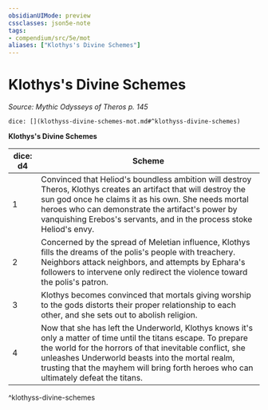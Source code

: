 ```yaml
---
obsidianUIMode: preview
cssclasses: json5e-note
tags:
- compendium/src/5e/mot
aliases: ["Klothys's Divine Schemes"]
---
```

# Klothys's Divine Schemes
*Source: Mythic Odysseys of Theros p. 145* 

`dice: [](klothyss-divine-schemes-mot.md#^klothyss-divine-schemes)`

**Klothys's Divine Schemes**

| dice: d4 | Scheme |
|----------|--------|
| 1 | Convinced that Heliod's boundless ambition will destroy Theros, Klothys creates an artifact that will destroy the sun god once he claims it as his own. She needs mortal heroes who can demonstrate the artifact's power by vanquishing Erebos's servants, and in the process stoke Heliod's envy. |
| 2 | Concerned by the spread of Meletian influence, Klothys fills the dreams of the polis's people with treachery. Neighbors attack neighbors, and attempts by Ephara's followers to intervene only redirect the violence toward the polis's patron. |
| 3 | Klothys becomes convinced that mortals giving worship to the gods distorts their proper relationship to each other, and she sets out to abolish religion. |
| 4 | Now that she has left the Underworld, Klothys knows it's only a matter of time until the titans escape. To prepare the world for the horrors of that inevitable conflict, she unleashes Underworld beasts into the mortal realm, trusting that the mayhem will bring forth heroes who can ultimately defeat the titans. |
^klothyss-divine-schemes